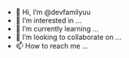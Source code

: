 - 👋 Hi, I’m @devfamilyuu
- 👀 I’m interested in ...
- 🌱 I’m currently learning ...
- 💞️ I’m looking to collaborate on ...
- 📫 How to reach me ...

<!---
devfamilyuu/devfamilyuu is a ✨ special ✨ repository because its `README.md` (this file) appears on your GitHub profile.
You can click the Preview link to take a look at your changes.
--->
